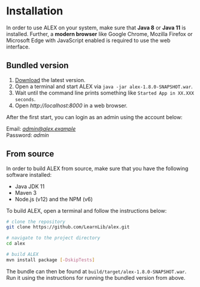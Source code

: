 # Installation

In order to use ALEX on your system, make sure that **Java 8** or **Java 11** is installed.
Further, a **modern browser** like Google Chrome, Mozilla Firefox or Microsoft Edge with JavaScript enabled is required to use the web interface.


## Bundled version

1. [Download][download] the latest version.
2. Open a terminal and start ALEX via `java -jar alex-1.8.0-SNAPSHOT.war`.
3. Wait until the command line prints something like `Started App in XX.XXX seconds`.
3. Open *http://localhost:8000* in a web browser.

After the first start, you can login as an admin using the account below:

Email: *admin@alex.example* <br>
Password: *admin*


## From source

In order to build ALEX from source, make sure that you have the following software installed:

* Java JDK 11
* Maven 3
* Node.js (v12) and the NPM (v6)

To build ALEX, open a terminal and follow the instructions below:

```bash
# clone the repository
git clone https://github.com/LearnLib/alex.git

# navigate to the project directory
cd alex

# build ALEX
mvn install package [-DskipTests]
```

The bundle can then be found at `build/target/alex-1.8.0-SNAPSHOT.war`.
Run it using the instructions for running the bundled version from above.

[download]: https://github.com/LearnLib/alex/releases/download/v1.8.0-SNAPSHOT/alex-1.8.0-SNAPSHOT.war